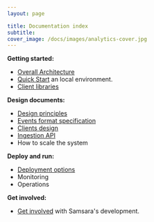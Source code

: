 ```yaml
---
layout: page

title: Documentation index
subtitle:
cover_image: /docs/images/analytics-cover.jpg
---
```


__Getting started:__

  * [Overall Architecture](design/architecture.md)
  * [Quick Start](quick-start.md) an local environment.
  * [Client libraries](clients/clients.md)

__Design documents:__

  * [Design principles](design/design-principles.md)
  * [Events format specification](design/events-spec.md)
  * [Clients design](design/clients-design.md)
  * [Ingestion API](design/ingestion-api.md)
  * How to scale the system

__Deploy and run:__

  * [Deployment options](operations/cloud-templates.md)
  * Monitoring
  * Operations

__Get involved:__

  * [Get involved](development/get-involved.md) with Samsara's development.
